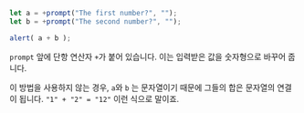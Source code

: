 

```js run demo
let a = +prompt("The first number?", "");
let b = +prompt("The second number?", "");

alert( a + b );
```

`prompt` 앞에 단항 연산자 `+`가 붙어 있습니다. 이는 입력받은 값을 숫자형으로 바꾸어 줍니다.

이 방법을 사용하지 않는 경우, `a`와 `b` 는 문자열이기 때문에 그들의 합은 문자열의 연결이 됩니다. `"1" + "2" = "12"` 이런 식으로 말이죠.